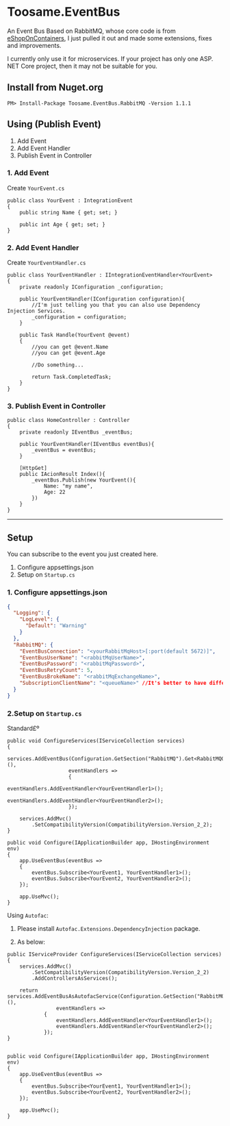 # Toosame.EventBus

An Event Bus Based on RabbitMQ, whose core code is from [eShopOnContainers](https://github.com/dotnet-architecture/eShopOnContainers), I just pulled it out and made some extensions, fixes and improvements.

I currently only use it for microservices. If your project has only one ASP. NET Core project, then it may not be suitable for you.

## Install from Nuget.org

```
PM> Install-Package Toosame.EventBus.RabbitMQ -Version 1.1.1
```

## Using (Publish Event)

1. Add Event
2. Add Event Handler
3. Publish Event in Controller

### 1. Add Event

Create `YourEvent.cs`

```
public class YourEvent : IntegrationEvent
{
    public string Name { get; set; }

    public int Age { get; set; }
}
```

### 2. Add Event Handler

Create `YourEventHandler.cs`

```
public class YourEventHandler : IIntegrationEventHandler<YourEvent>
{
    private readonly IConfiguration _configuration;

    public YourEventHandler(IConfiguration configuration){
        //I'm just telling you that you can also use Dependency Injection Services.
        _configuration = configuration;
    }

    public Task Handle(YourEvent @event)
    {
        //you can get @event.Name
        //you can get @event.Age

        //Do something...
    
        return Task.CompletedTask;
    }
}
```

### 3. Publish Event in Controller

```
public class HomeController : Controller
{
    private readonly IEventBus _eventBus;

    public YourEventHandler(IEventBus eventBus){
        _eventBus = eventBus;
    }

    [HttpGet]
    public IAcionResult Index(){
        _eventBus.Publish(new YourEvent(){
            Name: "my name",
            Age: 22
        })
    }
}
```

***

## Setup

You can subscribe to the event you just created here.

1. Configure appsettings.json
2. Setup on `Startup.cs`

### 1. Configure appsettings.json

```JSON
{
  "Logging": {
    "LogLevel": {
      "Default": "Warning"
    }
  },
  "RabbitMQ": {
    "EventBusConnection": "<yourRabbitMqHost>[:port(default 5672)]",
    "EventBusUserName": "<rabbitMqUserName>",
    "EventBusPassword": "<rabbitMqPassword>",
    "EventBusRetryCount": 5,
    "EventBusBrokeName": "<rabbitMqExchangeName>",
    "SubscriptionClientName": "<queueName>" //It's better to have different microservices with different names
  }
}
```

### 2.Setup on `Startup.cs`

Standard£º

```CSharp
public void ConfigureServices(IServiceCollection services)
{
    services.AddEventBus(Configuration.GetSection("RabbitMQ").Get<RabbitMQOption>(),
                    eventHandlers =>
                    {
                        eventHandlers.AddEventHandler<YourEventHandler1>();
                        eventHandlers.AddEventHandler<YourEventHandler2>();
                    });

    services.AddMvc()
        .SetCompatibilityVersion(CompatibilityVersion.Version_2_2);
}

public void Configure(IApplicationBuilder app, IHostingEnvironment env)
{
    app.UseEventBus(eventBus =>
    {
        eventBus.Subscribe<YourEvent1, YourEventHandler1>();
        eventBus.Subscribe<YourEvent2, YourEventHandler2>();
    });

    app.UseMvc();
}
```

Using `Autofac`:

1. Please install `Autofac.Extensions.DependencyInjection`  package.

2. As below:

```CSharp
public IServiceProvider ConfigureServices(IServiceCollection services)
{
    services.AddMvc()
        .SetCompatibilityVersion(CompatibilityVersion.Version_2_2)
        .AddControllersAsServices();

    return services.AddEventBusAsAutofacService(Configuration.GetSection("RabbitMQ").Get<RabbitMQOption>(),
                eventHandlers =>
            {
                eventHandlers.AddEventHandler<YourEventHandler1>();
                eventHandlers.AddEventHandler<YourEventHandler2>();
            });
}


public void Configure(IApplicationBuilder app, IHostingEnvironment env)
{
    app.UseEventBus(eventBus =>
    {
        eventBus.Subscribe<YourEvent1, YourEventHandler1>();
        eventBus.Subscribe<YourEvent2, YourEventHandler2>();
    });

    app.UseMvc();
}
```
